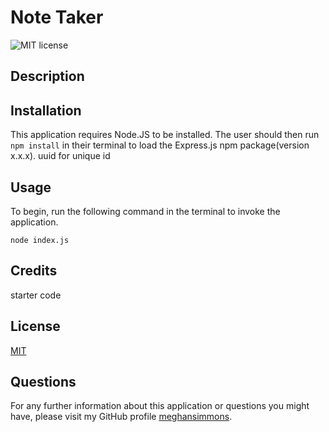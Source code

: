 # Note Taker

![MIT license](https://img.shields.io/badge/license-MIT-blue.svg)

## Description


## Installation

This application requires Node.JS to be installed. The user should then run ```npm install``` in their terminal to load the Express.js npm package(version x.x.x). uuid for unique id

## Usage

To begin, run the following command in the terminal to invoke the application.

```node index.js```

## Credits

starter code

## License
[MIT](https://choosealicense.com/licenses/mit/)

## Questions
For any further information about this application or questions you might have, please visit my GitHub profile
[meghansimmons](https://github.com/meghansimmons/note-taker).